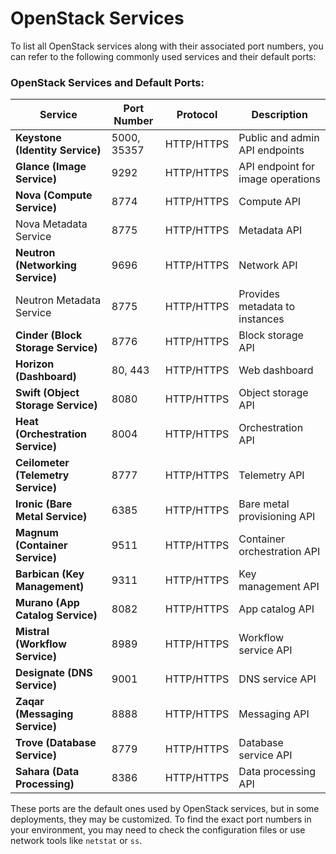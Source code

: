 # OpenStack Services

To list all OpenStack services along with their associated port numbers, you can refer to the following commonly used services and their default ports:

### OpenStack Services and Default Ports:

| Service                   | Port Number | Protocol | Description                        |
|---------------------------|-------------|----------|------------------------------------|
| **Keystone (Identity Service)**  | 5000, 35357   | HTTP/HTTPS | Public and admin API endpoints    |
| **Glance (Image Service)**       | 9292        | HTTP/HTTPS | API endpoint for image operations |
| **Nova (Compute Service)**       | 8774        | HTTP/HTTPS | Compute API                        |
| Nova Metadata Service            | 8775        | HTTP/HTTPS | Metadata API                       |
| **Neutron (Networking Service)** | 9696        | HTTP/HTTPS | Network API                        |
| Neutron Metadata Service         | 8775        | HTTP/HTTPS | Provides metadata to instances    |
| **Cinder (Block Storage Service)**| 8776        | HTTP/HTTPS | Block storage API                 |
| **Horizon (Dashboard)**          | 80, 443     | HTTP/HTTPS | Web dashboard                     |
| **Swift (Object Storage Service)**| 8080        | HTTP/HTTPS | Object storage API                |
| **Heat (Orchestration Service)** | 8004        | HTTP/HTTPS | Orchestration API                 |
| **Ceilometer (Telemetry Service)**| 8777        | HTTP/HTTPS | Telemetry API                     |
| **Ironic (Bare Metal Service)**  | 6385        | HTTP/HTTPS | Bare metal provisioning API       |
| **Magnum (Container Service)**   | 9511        | HTTP/HTTPS | Container orchestration API       |
| **Barbican (Key Management)**    | 9311        | HTTP/HTTPS | Key management API                |
| **Murano (App Catalog Service)** | 8082        | HTTP/HTTPS | App catalog API                   |
| **Mistral (Workflow Service)**   | 8989        | HTTP/HTTPS | Workflow service API              |
| **Designate (DNS Service)**      | 9001        | HTTP/HTTPS | DNS service API                   |
| **Zaqar (Messaging Service)**    | 8888        | HTTP/HTTPS | Messaging API                     |
| **Trove (Database Service)**     | 8779        | HTTP/HTTPS | Database service API              |
| **Sahara (Data Processing)**     | 8386        | HTTP/HTTPS | Data processing API               |

These ports are the default ones used by OpenStack services, but in some deployments, they may be customized. To find the exact port numbers in your environment, you may need to check the configuration files or use network tools like `netstat` or `ss`.
